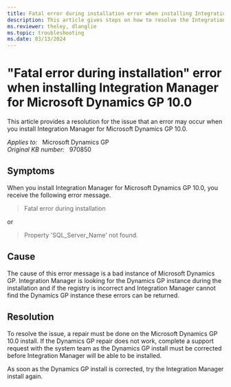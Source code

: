 ```yaml
---
title: Fatal error during installation error when installing Integration Manager
description: This article gives steps on how to resolve the Integration Manger for Microsoft Dynamics GP error messages.
ms.reviewer: theley, dlanglie
ms.topic: troubleshooting
ms.date: 03/13/2024
---
```

# "Fatal error during installation" error when installing Integration Manager for Microsoft Dynamics GP 10.0

This article provides a resolution for the issue that an error may occur when you install Integration Manager for Microsoft Dynamics GP 10.0.

_Applies to:_ &nbsp; Microsoft Dynamics GP  
_Original KB number:_ &nbsp; 970850

## Symptoms

When you install Integration Manager for Microsoft Dynamics GP 10.0, you receive the following error message.

> Fatal error during installation

or

> Property 'SQL_Server_Name' not found.

## Cause

The cause of this error message is a bad instance of Microsoft Dynamics GP. Integration Manager is looking for the Dynamics GP instance during the installation and if the registry is incorrect and Integration Manager cannot find the Dynamics GP instance these errors can be returned.

## Resolution

To resolve the issue, a repair must be done on the Microsoft Dynamics GP 10.0 install. If the Dynamics GP repair does not work, complete a support request with the system team as the Dynamics GP install must be corrected before Integration Manager will be able to be installed.

As soon as the Dynamics GP install is corrected, try the Integration Manager install again.
